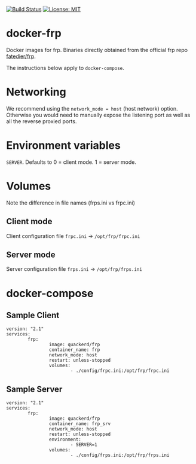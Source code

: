 [![Build Status](https://ci.quacker.org/api/badges/d/docker-frp/status.svg)](https://ci.quacker.org/d/docker-frp)
[![License: MIT](https://img.shields.io/badge/License-MIT-yellow.svg)](https://opensource.org/licenses/MIT)
# docker-frp
Docker images for frp. Binaries directly obtained from the official frp repo [fatedier/frp](https://github.com/fatedier/frp).

The instructions below apply to `docker-compose`.

# Networking

We recommend using the `network_mode = host` (host network) option.
Otherwise you would need to manually expose the listening port as well as all the reverse proxied ports. 

# Environment variables

`SERVER`. Defaults to 0 = client mode. 1 = server mode.

# Volumes

Note the difference in file names (frps.ini vs frpc.ini)

## Client mode
Client configuration file `frpc.ini` -> `/opt/frp/frpc.ini`

## Server mode
Server configuration file `frps.ini` -> `/opt/frp/frps.ini`

# docker-compose
## Sample Client
```
version: "2.1"
services:
        frp:
                image: quackerd/frp
                container_name: frp
                network_mode: host
                restart: unless-stopped
                volumes:
                        - ./config/frpc.ini:/opt/frp/frpc.ini
```

## Sample Server
```
version: "2.1"
services:
        frp:
                image: quackerd/frp
                container_name: frp_srv
                network_mode: host
                restart: unless-stopped
                environment:
                        - SERVER=1
                volumes:
                        - ./config/frps.ini:/opt/frp/frps.ini
```
